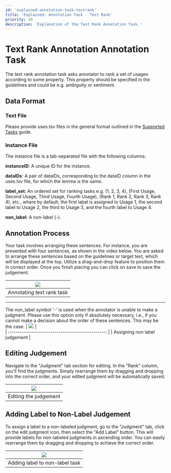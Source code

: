 ```yaml
---
id: 'explained-annotation-task-textrank'
title: 'Explained: Annotation Task - Text Rank'
priority: 20
description: 'Explanation of the Text Rank Annotation Task.'
---
```


# Text Rank Annotation  Annotation Task

The text rank annotation task asks annotator to rank a set of usages according to some property. This property should be specified in the guidelines and could be e.g. ambiguity or sentiment.

## Data Format

### Text File

Please provide uses.tsv files in the general format outlined in the [Supported Tasks](/guides/supported-tasks) guide.

### Instance File
The instance file is a tab-separated file with the following columns:

**instanceID**: A unique ID for the instance.

**dataIDs**: A pair of dataIDs, corresponding to the dataID column in the uses.tsv file, for which the lemma is the same.

**label_set**: An ordered set for ranking tasks e.g. (1, 2, 3, 4), (First Usage, Second Usage, Third Usage, Fourth Usage), (Rank 1, Rank 2, Rank 3, Rank 4), etc., where by default, the first label is assigned to Usage 1, the second label to Usage 2, the third to Usage 3, and the fourth label to Usage 4.

**non_label**: A non-label (-).

## Annotation Process

Your task involves arranging these sentences. For instance, you are presented with four sentences, as shown in the video below. You are asked to arrange these sentences based on the guidelines or target text, which will be displayed at the top. Utilize a drag-and-drop feature to position them in correct order. Once you finish placing you can click on save to save the judgement.

| ![](/gif/guide/annotate-use-rank.gif) | 
| :-----------------------------------: | 
|    Annotating text rank task           |  




***

The non_label symbol '-' is used when the annotator is unable to make a judgment. Please use this option only if absolutely necessary, i.e., if you cannot make a decision about the order of these sentences. This may be the case.
| ![](/gif/guide/annotatate-non-label-use-rank.gif) |  
| :-----------------------------------------------: | 
|    Assigning non label judgement                  |      



## Editing Judgement
Navigate to the "Judgment" tab section for editing. In the "Rank" column, you'll find the judgments. Simply rearrange them by dragging and dropping into the correct order, and your edited judgment will be automatically saved.

| ![](/gif/guide/edit-use-rank.gif)     | 
| :-----------------------------------: | 
|    Editing the judgement              |  

## Adding Label to Non-Label Judgement

To assign a label to a non-labeled judgment, go to the "Judgment" tab, click on the edit judgment icon, then select the "Add Label" button. This will provide labels for non-labeled judgments in ascending order. You can easily rearrange them by dragging and dropping to achieve the correct order.

| ![](/gif/guide/add-label-to-use-rank.gif)     | 
| :-----------------------------------: | 
|    Adding label to non-label task     |              |  






